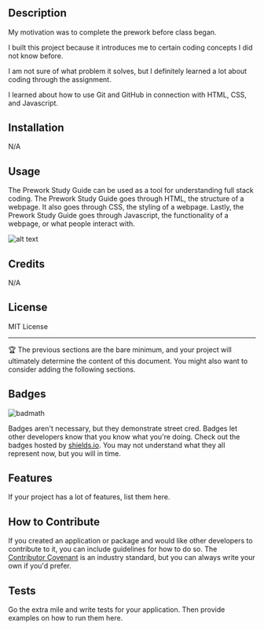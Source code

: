 # <Your-Project-Title>

## Description




My motivation was to complete the prework before class began. 

I built this project because it introduces me to certain coding concepts I did not know before. 

I am not sure of what problem it solves, but I definitely learned a lot about coding through the assignment. 

I learned about how to use Git and GitHub in connection with HTML, CSS, and Javascript.



## Installation

N/A

## Usage

The Prework Study Guide can be used as a tool for understanding full stack coding. The Prework Study Guide goes through HTML, the structure of a webpage. It also goes through CSS, the styling of a webpage. Lastly, the Prework Study Guide goes through Javascript, the functionality of a webpage, or what people interact with. 

![alt text](assets/images/screenshot.png)

## Credits

N/A

## License

MIT License

---

🏆 The previous sections are the bare minimum, and your project will ultimately determine the content of this document. You might also want to consider adding the following sections.

## Badges

![badmath](https://img.shields.io/github/languages/top/nielsenjared/badmath)

Badges aren't necessary, but they demonstrate street cred. Badges let other developers know that you know what you're doing. Check out the badges hosted by [shields.io](https://shields.io/). You may not understand what they all represent now, but you will in time.

## Features

If your project has a lot of features, list them here.

## How to Contribute

If you created an application or package and would like other developers to contribute to it, you can include guidelines for how to do so. The [Contributor Covenant](https://www.contributor-covenant.org/) is an industry standard, but you can always write your own if you'd prefer.

## Tests

Go the extra mile and write tests for your application. Then provide examples on how to run them here.
